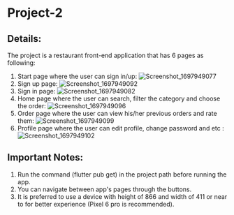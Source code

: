 # Project-2
## Details:
The project is a restaurant front-end application that has 6 pages as following:
   1. Start page where the user can sign in/up:
        ![Screenshot_1697949077](https://github.com/3badiiM/Project-2/assets/115943308/5f20689f-1225-4a7a-a5ec-9361667be671)
   2. Sign up page:
         ![Screenshot_1697949092](https://github.com/3badiiM/Project-2/assets/115943308/7215e1f0-2f9b-486a-88b2-22d127a0adde)
   3. Sign in page:
         ![Screenshot_1697949082](https://github.com/3badiiM/Project-2/assets/115943308/a4a52d9b-1f54-4fea-900a-48ead0fd5fe8)
   4. Home page where the user can search, filter the category and choose the order:
        ![Screenshot_1697949096](https://github.com/3badiiM/Project-2/assets/115943308/daabe872-817e-4453-96b5-d77ce0803cce)
   5. Order page where the user can view his/her previous orders and rate them:
         ![Screenshot_1697949099](https://github.com/3badiiM/Project-2/assets/115943308/8416c189-0ef0-4c51-be86-2acff4898b7a)
   6. Profile page where the user can edit profile, change password and etc :
         ![Screenshot_1697949102](https://github.com/3badiiM/Project-2/assets/115943308/d504bc78-693e-4a9e-982e-123b55d2f687)






## Important Notes:
   1. Run the command (flutter pub get) in the project path before running the app.
   2. You can navigate between app's pages through the buttons.
   3. It is preferred to use a device with height of 866 and width of 411 or near to for better experience (Pixel 6 pro is recommended).
